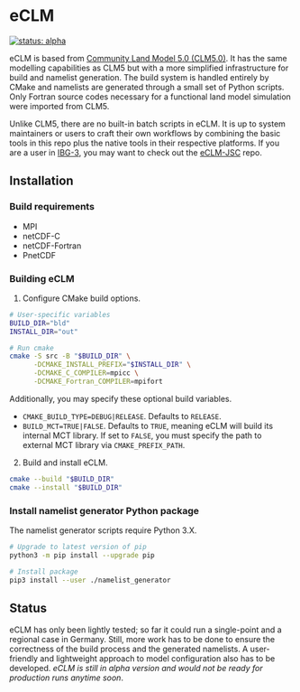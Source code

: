 # eCLM
[![status: alpha](https://img.shields.io/badge/status-alpha-yellow)](https://github.com/HPSCTerrSys/eCLM)

eCLM is based from [Community Land Model 5.0 (CLM5.0)]. It has the same modelling capabilities as CLM5 but with a more simplified infrastructure for build and namelist generation. The build system is handled entirely by CMake and namelists are generated through a small set of Python scripts. Only Fortran source codes necessary for a functional land model simulation were imported from CLM5. 

Unlike CLM5, there are no built-in batch scripts in eCLM. It is up to system maintainers or users to craft their own workflows by combining the basic tools in this repo plus the native tools in their respective platforms. If you are a user in [IBG-3], you may want to check out the [eCLM-JSC] repo.

## Installation

### Build requirements

* MPI
* netCDF-C
* netCDF-Fortran
* PnetCDF

### Building eCLM

1. Configure CMake build options.

```sh
# User-specific variables
BUILD_DIR="bld"
INSTALL_DIR="out"

# Run cmake
cmake -S src -B "$BUILD_DIR" \
      -DCMAKE_INSTALL_PREFIX="$INSTALL_DIR" \
      -DCMAKE_C_COMPILER=mpicc \
      -DCMAKE_Fortran_COMPILER=mpifort
```

Additionally, you may specify these optional build variables.

* `CMAKE_BUILD_TYPE=DEBUG|RELEASE`. Defaults to `RELEASE`.
* `BUILD_MCT=TRUE|FALSE`. Defaults to `TRUE`, meaning eCLM will build its internal MCT library. If set to `FALSE`, you must specify the path to external MCT library via `CMAKE_PREFIX_PATH`.

2. Build and install eCLM.

```sh
cmake --build "$BUILD_DIR"
cmake --install "$BUILD_DIR"
```

### Install namelist generator Python package

The namelist generator scripts require Python 3.X.

```sh
# Upgrade to latest version of pip
python3 -m pip install --upgrade pip

# Install package
pip3 install --user ./namelist_generator
```

## Status

eCLM has only been lightly tested; so far it could run a single-point and a regional case in Germany. Still, more work has to be done to ensure the correctness of the build process and the generated namelists. A user-friendly and lightweight approach to model configuration also has to be developed. *eCLM is still in alpha version and would not be ready for production runs anytime soon*.

[Community Land Model 5.0 (CLM5.0)]: https://github.com/ESCOMP/CTSM/tree/release-clm5.0
[IBG-3]: https://www.fz-juelich.de/ibg/ibg-3/EN/Home/home_node.html
[eCLM-JSC]: https://icg4geo.icg.kfa-juelich.de/ModelSystems/clm/eclm-jsc
